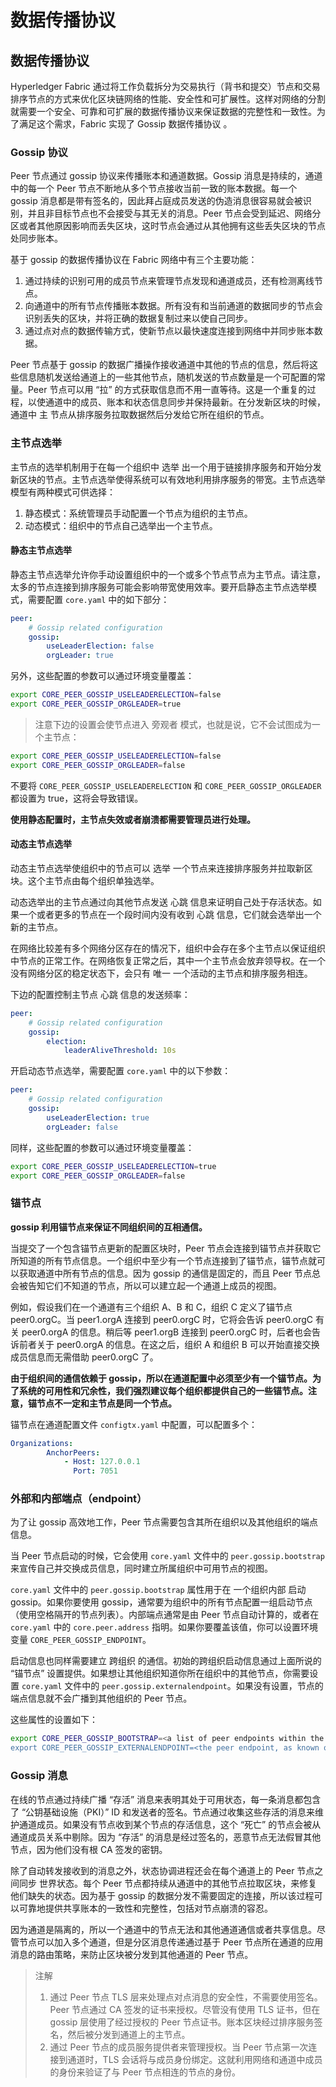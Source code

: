 # 数据传播协议

## 数据传播协议

Hyperledger Fabric 通过将工作负载拆分为交易执行（背书和提交）节点和交易排序节点的方式来优化区块链网络的性能、安全性和可扩展性。这样对网络的分割就需要一个安全、可靠和可扩展的数据传播协议来保证数据的完整性和一致性。为了满足这个需求，Fabric 实现了 Gossip 数据传播协议 。

### Gossip 协议

Peer 节点通过 gossip 协议来传播账本和通道数据。Gossip 消息是持续的，通道中的每一个 Peer 节点不断地从多个节点接收当前一致的账本数据。每一个 gossip 消息都是带有签名的，因此拜占庭成员发送的伪造消息很容易就会被识别，并且非目标节点也不会接受与其无关的消息。Peer 节点会受到延迟、网络分区或者其他原因影响而丢失区块，这时节点会通过从其他拥有这些丢失区块的节点处同步账本。

基于 gossip 的数据传播协议在 Fabric 网络中有三个主要功能：

1. 通过持续的识别可用的成员节点来管理节点发现和通道成员，还有检测离线节点。
2. 向通道中的所有节点传播账本数据。所有没有和当前通道的数据同步的节点会识别丢失的区块，并将正确的数据复制过来以使自己同步。
3. 通过点对点的数据传输方式，使新节点以最快速度连接到网络中并同步账本数据。

Peer 节点基于 gossip 的数据广播操作接收通道中其他的节点的信息，然后将这些信息随机发送给通道上的一些其他节点，随机发送的节点数量是一个可配置的常量。Peer 节点可以用 “拉” 的方式获取信息而不用一直等待。这是一个重复的过程，以使通道中的成员、账本和状态信息同步并保持最新。在分发新区块的时候，通道中 主 节点从排序服务拉取数据然后分发给它所在组织的节点。

### 主节点选举

主节点的选举机制用于在每一个组织中 选举 出一个用于链接排序服务和开始分发新区块的节点。主节点选举使得系统可以有效地利用排序服务的带宽。主节点选举模型有两种模式可供选择：

1. 静态模式：系统管理员手动配置一个节点为组织的主节点。
2. 动态模式：组织中的节点自己选举出一个主节点。

#### 静态主节点选举

静态主节点选举允许你手动设置组织中的一个或多个节点节点为主节点。请注意，太多的节点连接到排序服务可能会影响带宽使用效率。要开启静态主节点选举模式，需要配置 `core.yaml` 中的如下部分：

```yaml
peer:
    # Gossip related configuration
    gossip:
        useLeaderElection: false
        orgLeader: true
```

另外，这些配置的参数可以通过环境变量覆盖：

```sh
export CORE_PEER_GOSSIP_USELEADERELECTION=false
export CORE_PEER_GOSSIP_ORGLEADER=true
```

> 注意下边的设置会使节点进入 旁观者 模式，也就是说，它不会试图成为一个主节点：

```sh
export CORE_PEER_GOSSIP_USELEADERELECTION=false
export CORE_PEER_GOSSIP_ORGLEADER=false
```

不要将 `CORE_PEER_GOSSIP_USELEADERELECTION` 和 `CORE_PEER_GOSSIP_ORGLEADER` 都设置为 true，这将会导致错误。

**使用静态配置时，主节点失效或者崩溃都需要管理员进行处理。**

#### 动态主节点选举

动态主节点选举使组织中的节点可以 选举 一个节点来连接排序服务并拉取新区块。这个主节点由每个组织单独选举。

动态选举出的主节点通过向其他节点发送 心跳 信息来证明自己处于存活状态。如果一个或者更多的节点在一个段时间内没有收到 心跳 信息，它们就会选举出一个新的主节点。

在网络比较差有多个网络分区存在的情况下，组织中会存在多个主节点以保证组织中节点的正常工作。在网络恢复正常之后，其中一个主节点会放弃领导权。在一个没有网络分区的稳定状态下，会只有 唯一 一个活动的主节点和排序服务相连。

下边的配置控制主节点 心跳 信息的发送频率：

```yaml
peer:
    # Gossip related configuration
    gossip:
        election:
            leaderAliveThreshold: 10s
```

开启动态节点选举，需要配置 `core.yaml` 中的以下参数：

```yaml
peer:
    # Gossip related configuration
    gossip:
        useLeaderElection: true
        orgLeader: false
```

同样，这些配置的参数可以通过环境变量覆盖：

```sh
export CORE_PEER_GOSSIP_USELEADERELECTION=true
export CORE_PEER_GOSSIP_ORGLEADER=false
```

### 锚节点

**gossip 利用锚节点来保证不同组织间的互相通信。**

当提交了一个包含锚节点更新的配置区块时，Peer 节点会连接到锚节点并获取它所知道的所有节点信息。一个组织中至少有一个节点连接到了锚节点，锚节点就可以获取通道中所有节点的信息。因为 gossip 的通信是固定的，而且 Peer 节点总会被告知它们不知道的节点，所以可以建立起一个通道上成员的视图。

例如，假设我们在一个通道有三个组织 A、B 和 C，组织 C 定义了锚节点 peer0.orgC。当 peer1.orgA 连接到 peer0.orgC 时，它将会告诉 peer0.orgC 有关 peer0.orgA 的信息。稍后等 peer1.orgB 连接到 peer0.orgC 时，后者也会告诉前者关于 peer0.orgA 的信息。在这之后，组织 A 和组织 B 可以开始直接交换成员信息而无需借助 peer0.orgC 了。

**由于组织间的通信依赖于 gossip，所以在通道配置中必须至少有一个锚节点。为了系统的可用性和冗余性，我们强烈建议每个组织都提供自己的一些锚节点。注意，锚节点不一定和主节点是同一个节点。**

锚节点在通道配置文件 `configtx.yaml` 中配置，可以配置多个：

```yaml
Organizations:
        AnchorPeers:
            - Host: 127.0.0.1
              Port: 7051
```

### 外部和内部端点（endpoint）

为了让 gossip 高效地工作，Peer 节点需要包含其所在组织以及其他组织的端点信息。

当 Peer 节点启动的时候，它会使用 `core.yaml` 文件中的 `peer.gossip.bootstrap` 来宣传自己并交换成员信息，同时建立所属组织中可用节点的视图。

`core.yaml` 文件中的 `peer.gossip.bootstrap` 属性用于在 一个组织内部 启动 gossip。如果你要使用 gossip，通常要为组织中的所有节点配置一组启动节点（使用空格隔开的节点列表）。内部端点通常是由 Peer 节点自动计算的，或者在 `core.yaml` 中的 `core.peer.address` 指明。如果你要覆盖该值，你可以设置环境变量 `CORE_PEER_GOSSIP_ENDPOINT`。

启动信息也同样需要建立 跨组织 的通信。初始的跨组织启动信息通过上面所说的 “锚节点” 设置提供。如果想让其他组织知道你所在组织中的其他节点，你需要设置 `core.yaml` 文件中的 `peer.gossip.externalendpoint`。如果没有设置，节点的端点信息就不会广播到其他组织的 Peer 节点。

这些属性的设置如下：

```sh
export CORE_PEER_GOSSIP_BOOTSTRAP=<a list of peer endpoints within the peer's org>
export CORE_PEER_GOSSIP_EXTERNALENDPOINT=<the peer endpoint, as known outside the org>
```

### Gossip 消息

在线的节点通过持续广播 “存活” 消息来表明其处于可用状态，每一条消息都包含了 “公钥基础设施（PKI）” ID 和发送者的签名。节点通过收集这些存活的消息来维护通道成员。如果没有节点收到某个节点的存活信息，这个 “死亡” 的节点会被从通道成员关系中剔除。因为 “存活” 的消息是经过签名的，恶意节点无法假冒其他节点，因为他们没有根 CA 签发的密钥。

除了自动转发接收到的消息之外，状态协调进程还会在每个通道上的 Peer 节点之间同步 世界状态。每个 Peer 节点都持续从通道中的其他节点拉取区块，来修复他们缺失的状态。因为基于 gossip 的数据分发不需要固定的连接，所以该过程可以可靠地提供共享账本的一致性和完整性，包括对节点崩溃的容忍。

因为通道是隔离的，所以一个通道中的节点无法和其他通道通信或者共享信息。尽管节点可以加入多个通道，但是分区消息传递通过基于 Peer 节点所在通道的应用消息的路由策略，来防止区块被分发到其他通道的 Peer 节点。

> 注解
>
> 1. 通过 Peer 节点 TLS 层来处理点对点消息的安全性，不需要使用签名。Peer 节点通过 CA 签发的证书来授权。尽管没有使用 TLS 证书，但在 gossip 层使用了经过授权的 Peer 节点证书。账本区块经过排序服务签名，然后被分发到通道上的主节点。
> 2. 通过 Peer 节点的成员服务提供者来管理授权。当 Peer 节点第一次连接到通道时，TLS 会话将与成员身份绑定。这就利用网络和通道中成员的身份来验证了与 Peer 节点相连的节点的身份。
